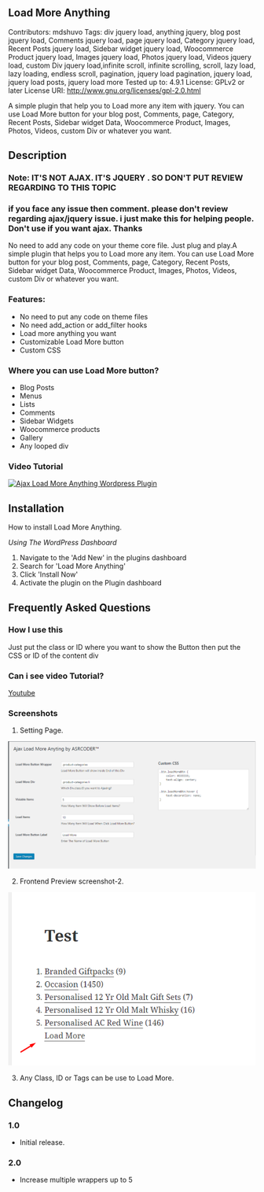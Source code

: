 ## Load More Anything
Contributors: mdshuvo
Tags: div jquery load, anything jquery, blog post jquery load, Comments jquery load, page jquery load, Category jquery load, Recent Posts jquery load, Sidebar widget jquery load, Woocommerce Product jquery load, Images jquery load, Photos jquery load, Videos jquery load, custom Div jquery load,infinite scroll, infinite scrolling, scroll, lazy load, lazy loading, endless scroll, pagination, jquery load pagination, jquery load, jquery load posts, jquery load more
Tested up to: 4.9.1
License: GPLv2 or later
License URI: http://www.gnu.org/licenses/gpl-2.0.html

A simple plugin that help you to Load more any item with jquery. You can use Load More button for your blog post, Comments, page, Category, Recent Posts, Sidebar widget Data, Woocommerce Product, Images, Photos, Videos, custom Div or whatever you want.

## Description
### Note: IT'S NOT AJAX. IT'S JQUERY . SO DON'T PUT REVIEW REGARDING TO THIS TOPIC 
### if you face any issue then comment. please don't review regarding ajax/jquery issue. i just make this for helping people. Don't use if you want ajax. Thanks

No need to add any code on your theme core file. Just plug and play.A simple plugin that helps you to Load more any item. You can use Load More button for your blog post, Comments, page, Category, Recent Posts, Sidebar widget Data, Woocommerce Product, Images, Photos, Videos, custom Div or whatever you want.

### Features:
* No need to put any code on theme files
* No need  add_action or add_filter hooks 
* Load more anything you want
* Customizable Load More button
*  Custom CSS

### Where you can use Load More button?
* Blog Posts
* Menus
* Lists
* Comments
* Sidebar Widgets
* Woocommerce products
* Gallery 
* Any looped div 

### Video Tutorial

[![Ajax Load More Anything Wordpress Plugin](https://img.youtube.com/vi/km6V2bcfc6o/0.jpg)](https://www.youtube.com/watch?v=km6V2bcfc6o)


## Installation
How to install Load More Anything.

*Using The WordPress Dashboard*

1. Navigate to the 'Add New' in the plugins dashboard
2. Search for 'Load More Anything'
3. Click 'Install Now'
4. Activate the plugin on the Plugin dashboard

## Frequently Asked Questions
###  How I use this
Just put the class or ID where you want to show the Button then put the CSS or ID of the content div

### Can i see video Tutorial?
[Youtube](https://youtu.be/km6V2bcfc6o)

### Screenshots
1. Setting Page.

![Ajax Load More Anything Wordpress Plugin](screenshot-1.png)

2. Frontend Preview screenshot-2.

![Ajax Load More Anything Wordpress Plugin](screenshot-2.png)

3. Any Class, ID or Tags can be use to Load More.

## Changelog
### 1.0
* Initial release.

### 2.0
* Increase multiple wrappers up to 5
